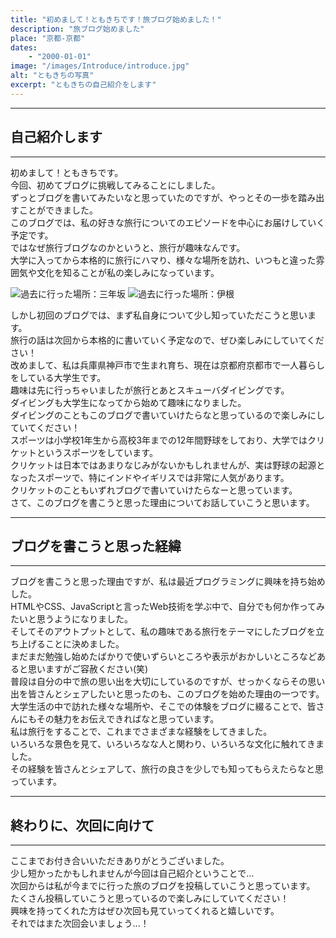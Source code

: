 ```yaml
---
title: "初めまして！ともきちです！旅ブログ始めました！"
description: "旅ブログ始めました"
place: "京都-京都"
dates:
    - "2000-01-01"
image: "/images/Introduce/introduce.jpg"
alt: "ともきちの写真"
excerpt: "ともきちの自己紹介をします"
---
```


---
## 自己紹介します
---

初めまして！ともきちです。  
今回、初めてブログに挑戦してみることにしました。  
ずっとブログを書いてみたいなと思っていたのですが、やっとその一歩を踏み出すことができました。  
このブログでは、私の好きな旅行についてのエピソードを中心にお届けしていく予定です。  
ではなぜ旅行ブログなのかというと、旅行が趣味なんです。  
大学に入ってから本格的に旅行にハマり、様々な場所を訪れ、いつもと違った雰囲気や文化を知ることが私の楽しみになっています。  

![過去に行った場所：三年坂](/images/Introduce/kiyomizu.jpg)
![過去に行った場所：伊根](/images/Introduce/Ine.jpg)

しかし初回のブログでは、まず私自身について少し知っていただこうと思います。  
旅行の話は次回から本格的に書いていく予定なので、ぜひ楽しみにしていてください！  
改めまして、私は兵庫県神戸市で生まれ育ち、現在は京都府京都市で一人暮らしをしている大学生です。  
趣味は先に行っちゃいましたが旅行とあとスキューバダイビングです。  
ダイビングも大学生になってから始めて趣味になりました。  
ダイビングのこともこのブログで書いていけたらなと思っているので楽しみにしていてください！  
スポーツは小学校1年生から高校3年までの12年間野球をしており、大学ではクリケットというスポーツをしています。  
クリケットは日本ではあまりなじみがないかもしれませんが、実は野球の起源となったスポーツで、特にインドやイギリスでは非常に人気があります。  
クリケットのこともいずれブログで書いていけたらなーと思っています。  
さて、このブログを書こうと思った理由についてお話していこうと思います。  

---
## ブログを書こうと思った経緯
---

ブログを書こうと思った理由ですが、私は最近プログラミングに興味を持ち始めした。  
HTMLやCSS、JavaScriptと言ったWeb技術を学ぶ中で、自分でも何か作ってみたいと思うようになりました。  
そしてそのアウトプットとして、私の趣味である旅行をテーマにしたブログを立ち上げることに決めました。  
まだまだ勉強し始めたばかりで使いずらいところや表示がおかしいところなどあると思いますがご容赦ください(笑)  
普段は自分の中で旅の思い出を大切にしているのですが、せっかくならその思い出を皆さんとシェアしたいと思ったのも、このブログを始めた理由の一つです。  
大学生活の中で訪れた様々な場所や、そこでの体験をブログに綴ることで、皆さんにもその魅力をお伝えできればなと思っています。  
私は旅行をすることで、これまでさまざまな経験をしてきました。  
いろいろな景色を見て、いろいろなな人と関わり、いろいろな文化に触れてきました。  
その経験を皆さんとシェアして、旅行の良さを少しでも知ってもらえたらなと思っています。  

---
## 終わりに、次回に向けて
---

ここまでお付き合いいただきありがとうございました。  
少し短かったかもしれませんが今回は自己紹介ということで...  
次回からは私が今までに行った旅のブログを投稿していこうと思っています。  
たくさん投稿していこうと思っているので楽しみにしていてください！  
興味を持ってくれた方はぜひ次回も見ていってくれると嬉しいです。  
それではまた次回会いましょう...！  